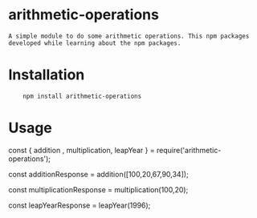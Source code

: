 # arithmetic-operations

    A simple module to do some arithmetic operations. This npm packages developed while learning about the npm packages.

# Installation

```
    npm install arithmetic-operations
```

# Usage

const { addition , multiplication, leapYear } = require('arithmetic-operations');

const additionResponse = addition([100,20,67,90,34]);

const multiplicationResponse = multiplication(100,20);

const leapYearResponse = leapYear(1996);